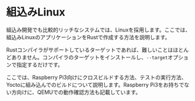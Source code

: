 # 組込みLinux

組込み開発でも比較的リッチなシステムでは、Linuxを採用します。ここでは、組込みLinuxのアプリケーションをRustで作成する方法を説明します。

Rustコンパイラがサポートしているターゲットであれば、難しいことはほとんどありません。コンパイラのターゲットをインストールし、`--target`オプションで指定するだけです。

ここでは、Raspberry Pi3向けにクロスビルドする方法、テストの実行方法、Yoctoに組み込んでのビルドについて説明します。Raspberry Pi3をお持ちでない方向けに、QEMUでの動作確認方法も記載しています。

